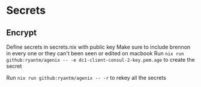 # Secrets

## Encrypt

Define secrets in secrets.nix with public key
Make sure to include brennon in every one or they can't been seen or edited on macbook
Run `nix run github:ryantm/agenix -- -e dc1-client-consul-2-key.pem.age` to create the secret

Run `nix run github:ryantm/agenix -- -r` to rekey all the secrets
